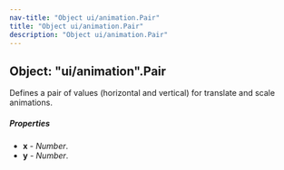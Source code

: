 ```yaml
---
nav-title: "Object ui/animation.Pair"
title: "Object ui/animation.Pair"
description: "Object ui/animation.Pair"
---
```

## Object: "ui/animation".Pair  
Defines a pair of values (horizontal and vertical) for translate and scale animations.

##### Properties
 - **x** - _Number_.
 - **y** - _Number_.
